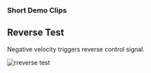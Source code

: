 
### Short Demo Clips

## Reverse Test

Negative velocity triggers reverse control signal.


![rreverse test](rev_test.gif)

